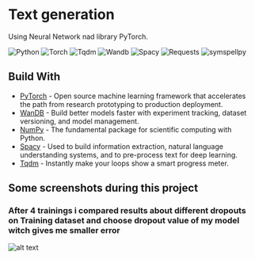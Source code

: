 # Text generation

Using Neural Network nad library PyTorch.

<img alt="Python" src="https://img.shields.io/badge/Python-3-blueviolet">
<img alt="Torch" src="https://img.shields.io/badge/torch-1.7.0%2Bcpu-red">
<img alt="Tqdm" src="https://img.shields.io/badge/tqdm-4.54.1-ff69b4">
<img alt="Wandb" src="https://img.shields.io/badge/wandb-0.10.12-success">
<img alt="Spacy" src="https://img.shields.io/badge/spacy-3.0.3-yellow">
<img alt="Requests" src="https://img.shields.io/badge/requests-2.25.0-important">
<img alt="symspellpy" src="https://img.shields.io/badge/symspellpy-6.7.0-blue">

## Build With

* [PyTorch](https://pytorch.org/) - Open source machine learning framework that accelerates the path from research prototyping to production deployment.
* [WanDB](https://wandb.ai/) - Build better models faster with experiment tracking, dataset versioning, and model management.
* [NumPy](https://numpy.org/) - The fundamental package for scientific computing with Python.
* [Spacy](https://spacy.io/) - Used to build information extraction, natural language understanding systems, and to pre-process text for deep learning.
* [Tqdm](https://tqdm.github.io/) - Instantly make your loops show a smart progress meter.

## Some screenshots during this project
### After 4 trainings i compared results about different dropouts on Training dataset and choose dropout value of my model witch gives me smaller error
![alt text][Training]

[Training]: screenshots/DropoutTL "Training"
